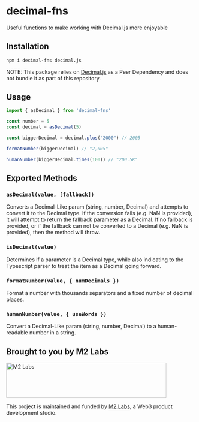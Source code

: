 # decimal-fns

Useful functions to make working with Decimal.js more enjoyable

## Installation

```sh
npm i decimal-fns decimal.js
```

NOTE: This package relies on [Decimal.js](https://mikemcl.github.io/decimal.js/) as a Peer Dependency and does not bundle it as part of this repository.

## Usage

```ts
import { asDecimal } from 'decimal-fns'

const number = 5
const decimal = asDecimal(5)

const biggerDecimal = decimal.plus("2000") // 2005

formatNumber(biggerDecimal) // "2,005"

humanNumber(biggerDecimal.times(100)) // "200.5K"
```

## Exported Methods

### `asDecimal(value, [fallback])`

Converts a Decimal-Like param (string, number, Decimal) and attempts to convert it to the Decimal type. If the conversion fails (e.g. NaN is provided), it will attempt to return the fallback parameter as a Decimal. If no fallback is provided, or if the fallback can not be converted to a Decimal (e.g. NaN is provided), then the method will throw.

### `isDecimal(value)`

 Determines if a parameter is a Decimal type, while also indicating to the Typescript parser to treat the item as a Decimal going forward.

### `formatNumber(value, { numDecimals })`

Format a number with thousands separators and a fixed number of decimal places.

### `humanNumber(value, { useWords })`

Convert a Decimal-Like param (string, number, Decimal) to a human-readable number in a string.

## Brought to you by M2 Labs

<img src="https://m2.xyz/github.png" alt="M2 Labs" width="427" height="94" />

This project is maintained and funded by [M2 Labs](https://m2.xyz), a Web3 product development studio.
